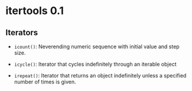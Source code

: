# itertools 0.1

## Iterators

* `icount()`: Neverending numeric sequence with initial value and step size.

* `icycle()`: Iterator that cycles indefinitely through an iterable object

* `irepeat()`: Iterator that returns an object indefinitely unless a specified
  number of times is given.